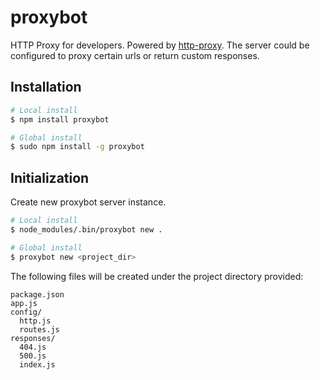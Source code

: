 # proxybot

HTTP Proxy for developers. Powered by [http-proxy](https://github.com/nodejitsu/node-http-proxy).
The server could be configured to proxy certain urls or return custom responses.


## Installation

```sh
# Local install
$ npm install proxybot

# Global install
$ sudo npm install -g proxybot
```

## Initialization

Create new proxybot server instance.

```sh
# Local install
$ node_modules/.bin/proxybot new .

# Global install
$ proxybot new <project_dir>
```

The following files will be created under the project directory provided:

```
package.json
app.js
config/
  http.js
  routes.js
responses/
  404.js
  500.js
  index.js
```
